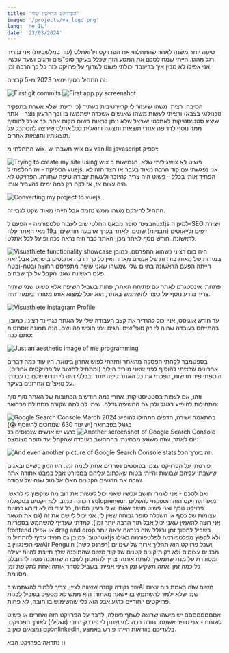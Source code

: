 ```yaml
---
title: 'הפרויקט הראשון שלי'
image: '/projects/va_logo.png'
lang: 'he_IL'
date: '23/03/2024'
---
```


טיפה יותר משנה לאחר שהתחלתי את הפרויקט ויז'ואתלט (עוד במלשביות) אני מוריד רגל מהגז. הייתי שמח לסכם את המסע הזה שכלל בעיקר סופ"שים וחגים ושעד עכשיו אני אפילו לא מבין איך בדיעבד יכולתי פשוט לשרוף על פרויקט כזה כל כך הרבה זמן.

זה התחיל בסוף ינואר 2023 מ-5 קבצים:

![First git commits](https://media.licdn.com/dms/image/v2/D4D12AQGpqhdSPLsW7w/article-inline_image-shrink_1000_1488/article-inline_image-shrink_1000_1488/0/1711222777431?e=2147483647&v=beta&t=3c_1l2R4IID7AdNH_PU5Wfyhgk4ipIjpRevAIa8sxEg)
![First app.py screenshot](https://media.licdn.com/dms/image/v2/D4D12AQEDUXr3RdlHRw/article-inline_image-shrink_1000_1488/article-inline_image-shrink_1000_1488/0/1711222785897?e=2147483647&v=beta&t=YJq07Etx-EBErLsYem_tTmW10-NBSHPnyQj2ksAzguQ)

הסיבה: רציתי משהו שיעזור לי קריירטיבית בעתיד (כי ידעתי שלא אשרת בתפקיד טכנולוגי בצבא) ורציתי לעשות משהו שאנשים אשכרה ישתמשו בו וכך הרעיון נוצר – אתר שיציג סטטיסטיקות לאתלטי ישראל שלא ניתן לראות בשום מקום אחר. כך אוכל להוסיף ממד נוסף לרדיפה אחרי תוצאות ותצוגה ויזואלית לכל אתלט שירצה להסתכל על תוצאותיו ותוצאות אחרים.

התחלתי מ wix. חשבתי ש wix עם vanilla javascript יספיק:

![Trying to create my site using wix](https://media.licdn.com/dms/image/v2/D4D12AQEynoieT-Vc3Q/article-inline_image-shrink_1000_1488/article-inline_image-shrink_1000_1488/0/1711222825862?e=2147483647&v=beta&t=j_AfoXpKCwPDWYe9pnnfq2Wxc2RqjHSN6S_n1F5aa28)
גיליתי שלא. הגמישות בwix פשוט לא הספיקה - אז החלפתי ל vuejs. אני נפגשתי עם קוד הרבה מאוד בעבר אז הצד הזה לא הפחיד אותי בכלל – פשוט היה צריך להיזכר ולעשות עבודה טיפה שחורה. הפרויקט לא היה עצום אז, אז לקח רק כמה ימים להעביר אותו.

![Converting my project to vuejs](https://media.licdn.com/dms/image/v2/D4D12AQEuX9-iar2COw/article-inline_image-shrink_1500_2232/article-inline_image-shrink_1500_2232/0/1711222842218?e=2147483647&v=beta&t=kgeWXTPvZs3KcW-W3xl-Ykcy7O4txJWAAq2TdKDUPHU)

התחיל להירקם משהו ממש נחמד אבל הייתי מאוד שקט לגבי זה.

בצעד סופר מבאס החלטי שוב לעבור פלטפורמה – הפעם לnuxtjs למען ה-SEO ויצירת דפים ולייאוטים (תבניות) שונים. לאחר בערך ארבעה חודשים, ב19 מאי האתר עלה לראשונה. חודש נוסף לאחר מכן, האתר כבר היה נראה ככה ופועל לכל אתלט.

![Visuathlete functionality showcase](https://media.licdn.com/dms/image/v2/D4D12AQELsoAf8NrNoA/article-inline_image-shrink_1000_1488/article-inline_image-shrink_1000_1488/0/1711222856215?e=2147483647&v=beta&t=ab8pwaUAcMbWQNh7sIrh8jkisRP-rZ7yhSoQ8m3jECk)
היה בום רציני כשהוא התפרסם. כמובן במידות של מאות בודדות של אנשים מאחר ואין כל כך הרבה אתלטים בישראל אבל זאת הייתה הפעם הראשונה בחיים שלי שמשהו שאני עושה מתפרסם החוצה ובטח-ובטח פעם ראשונה שאני מקבל על כך שבחים.

פתחתי אינסטגרם לאתר עם פתיחת האתר, פחות בשביל חשיפה אלא פשוט שמי שיהיה צריך מידע נוסף על כיצד להשתמש באתר, הוא יוכל למצוא אותו מסודר בעמוד הזה.

![Visuathlete Instagram Profile](https://media.licdn.com/dms/image/v2/D4D12AQH27SMKNgJ8_w/article-inline_image-shrink_1000_1488/article-inline_image-shrink_1000_1488/0/1711222879451?e=2147483647&v=beta&t=1d2xGTxUSTa68u4wXcxkukvcPZ8bKhwsyLgXGymCSgo)

עד חודש אוגוסט, אני יכול להגדיר את קצב העבודה שלי על האתר כגריינד רציני. כמובן, בהתייחס בעובדה שהיה לי רק סופ"שים וחגים וימי חופש פה ושם. הנה תמונה אסתטית סתם ככה:

![Just an aesthetic image of me programming](https://media.licdn.com/dms/image/v2/D4D12AQHXQiNQmmDobw/article-inline_image-shrink_1500_2232/article-inline_image-shrink_1500_2232/0/1711222895355?e=2147483647&v=beta&t=V9FiBJHAC71hCBay3BFmSBnMAW2PP4FjBaHibXhPnmk)

בספטמבר לקחתי הפסקה מהאתר וחזרתי לפוש אחרון בינואר. היו עוד כמה דברים אחרונים שרציתי להוסיף לפני שאני מוריד הילוך (ומתחיל לחשוב על פרויקטים אחרים). הוספתי פיד חדשות, הפכתי את כל האתר ליפה יותר ובכללי היה לי חודש שלם בו עבדתי על טאצ'ים אחרונים בעיקר.

וזהו, אם לצפות בסטטיסטיקות, אחרי כמה חודשים הכתובות של האתר סוף סוף מתחילות להופיע בגוגל ולכן גם החשיפה גדלה. שימו לב למה שקורה מתחילת פברואר:

![Google Search Console March 2024](https://media.licdn.com/dms/image/v2/D4D12AQH4HSfAtZihDw/article-inline_image-shrink_1000_1488/article-inline_image-shrink_1000_1488/0/1711222902146?e=2147483647&v=beta&t=vBU6pFfVIewQhboTjLooTktW_kJ1FikrJfGhWmSFvs4)
בהתאמה ישירה, הדפים התחילו להופיע בגוגל בפברואר (יש עוד 630 שמחכים להיווסף 😭)
![Another screenshot of Google Search Console](https://media.licdn.com/dms/image/v2/D4D12AQF1BiYqwU9_3g/article-inline_image-shrink_1000_1488/article-inline_image-shrink_1000_1488/0/1711222910939?e=2147483647&v=beta&t=sRAG_vHCuGxobtGx3HaVFLuR4BoL7YeArlXdjJ4ClZY)
כרגע יש אנשים שנכנסים כל יום לאתר, שזה משוגע מבחינתי בהתחשב בעובדה שהקהל יעד סופר מצומצם:

![And even another picture of Google Search Console stats](https://media.licdn.com/dms/image/v2/D4D12AQG2Nu4ppHydHA/article-inline_image-shrink_1000_1488/article-inline_image-shrink_1000_1488/0/1711222924333?e=2147483647&v=beta&t=JUiRSZ0loyV7JDLwJ154qEQ3M7zE17nQsNzJHKczIFY)
וזה בערך הכל.

פירטתי על הפרויקט עצמו בפוסטים נפרדים אחת לכמה זמן. היו המון קשיים ובאגים שישבתי עליהם שבועות והייתי בטוח שאכתוב עליהם במפורט אבל במבט אחורה אתה שוכח את הרגעים הקטנים האלו אל מול שנה של עבודה.

ואם לסכם - אני לגמרי חושב עכשיו שאני יכול לעשות את רוב מה שיקפוץ לי לראש. הכוונה כמובן לפרויקטים בסקאלת solopreneur. מאז הפרויקט הזה הספקתי להשלים פרויקט נוסף ואני פשוט חושב שאם יש לי רעיון מסוים, כל עוד זה לא דורש כמויות עצומות של כסף או השכלה סופר גבוהה שאין לי, אני יכול ליישם את זה (גם את השאר אני רוצה להאמין שאני יכול אבל תוך הרבה יותר זמן). למדתי שעדיף להשתמש בספריות frontend או אפילו drag and drop בשביל לחסוך זמן ובגלל שזה כנראה יראה יותר טוב. כמובן גם תמיד עדיף להתחיל מnuxtjs ולא לקפוץ מפלטפורמה לפלטפורמה כאילו אני הפינגווין בAir Penguin (רפרנס קשה) ושכל פרויקט הוא תהליך ארוך של שינויים מבניים עצומים ולא רק תיקונים קטנים של קוד משום שהתוכנה שלך חייבת להיות יעילה ומסודרת על מנת שתמשיך לפתח אותה. צריך להתכונן לעובדה שתוכנה נוטה להתבלגן כל כמה זמן ואתה תשקיע זמן רציני אמיתי בשביל לסדר אותה אחת לתקופת זמן מסוימת.

עוד נקודה קטנה ששווה לציין, צריך ללמוד להשתמש בAI משום שזה באמת כוח עצום שמי שלא ילמד להשתמש בו יישאר מאחור. הוא ממש לא מספיק בשביל לבנות פרויקטים ייחודיים כרגע אבל הוא כלי שהשימוש בו חובה, לא פחות.

אםםםםםםםם יש מישהו שרוצה לשתף פעולה, לדבר על הפרויקט הזה ואחרים או פשוט לשוחח - אני סופר אשמח. תודה רבה למי שנתן לי פידבק חיובי (ושלילי) לאורך הפרויקט, חלקם נמצאים כאן בlinkedin, בלעדיכם בוודאות הייתי פורש באמצע.

נתראה בפרויקט הבא :)

